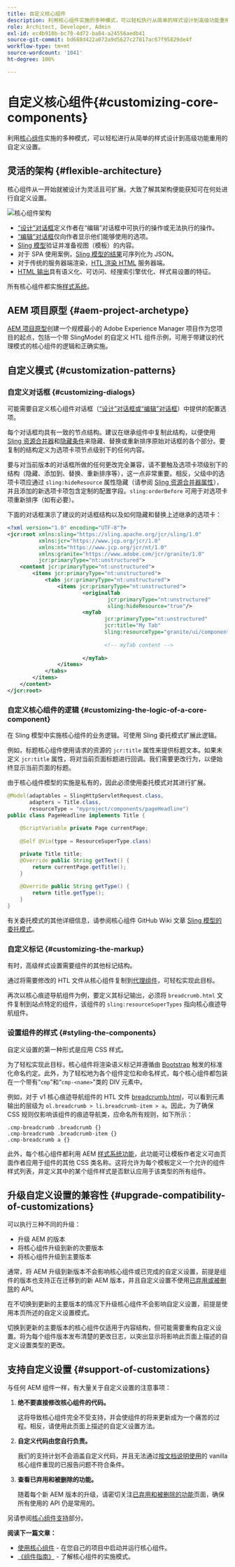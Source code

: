 ```yaml
---
title: 自定义核心组件
description: 利用核心组件实施的多种模式，可以轻松执行从简单的样式设计到高级功能重用在内的自定义设置。
role: Architect, Developer, Admin
exl-id: ec4b918b-bc70-4d72-ba84-a24556aedb41
source-git-commit: bd688d422a072a9d5627c27817ac67f95829de4f
workflow-type: tm+mt
source-wordcount: '1041'
ht-degree: 100%

---
```


# 自定义核心组件{#customizing-core-components}

利用[核心组件](overview.md)实施的多种模式，可以轻松进行从简单的样式设计到高级功能重用的自定义设置。

## 灵活的架构 {#flexible-architecture}

核心组件从一开始就被设计为灵活且可扩展。大致了解其架构便能获知可在何处进行自定义设置。

![核心组件架构](/help/assets/screen_shot_2018-12-07at093742.png)

* [“设计”对话框](/help/get-started/authoring.md#edit-and-design-dialogs)定义作者在“编辑”对话框中可执行的操作或无法执行的操作。
* [“编辑”对话框](/help/get-started/authoring.md#edit-and-design-dialogs)仅向作者显示他们能够使用的选项。
* [Sling 模型](#customizing-the-logic-of-a-core-component)验证并准备视图（模板）的内容。
* 对于 SPA 使用案例，[Sling 模型的结果](#customizing-the-logic-of-a-core-component)可序列化为 JSON。
* 对于传统的服务器端渲染，[HTL 渲染 HTML](#customizing-the-markup) 服务器端。
* [HTML 输出](#customizing-the-markup)具有语义化、可访问、经搜索引擎优化、样式易设置的特征。

所有核心组件都实施[样式系统](#styling-the-components)。

## AEM 项目原型 {#aem-project-archetype}

[AEM 项目原型](/help/developing/archetype/overview.md)创建一个规模最小的 Adobe Experience Manager 项目作为您项目的起点，包括一个带 SlingModel 的自定义 HTL 组件示例，可用于带建议的代理模式的核心组件的逻辑和正确实施。

## 自定义模式 {#customization-patterns}

### 自定义对话框 {#customizing-dialogs}

可能需要自定义核心组件对话框（[“设计”对话框或“编辑”对话框](/help/get-started/authoring.md)）中提供的配置选项。

每个对话框均具有一致的节点结构。建议在继承组件中复制此结构，以便使用 [Sling 资源合并器](https://helpx.adobe.com/cn/experience-manager/6-4/sites/developing/using/sling-resource-merger.html)和[隐藏条件](https://helpx.adobe.com/cn/experience-manager/6-5/sites/developing/using/hide-conditions.html)来隐藏、替换或重新排序原始对话框的各个部分。要复制的结构定义为选项卡项节点级别下的任何内容。

要与对当前版本的对话框所做的任何更改完全兼容，请不要触及选项卡项级别下的结构（隐藏、添加到、替换、重新排序等），这一点非常重要。相反，父级中的选项卡项应通过 `sling:hideResource` 属性隐藏（请参阅 [Sling 资源合并器属性](https://helpx.adobe.com/cn/experience-manager/6-5/sites/developing/using/sling-resource-merger.html)），并且添加的新选项卡项包含定制的配置字段。`sling:orderBefore` 可用于对选项卡项重新排序（如有必要）。

下面的对话框演示了建议的对话框结构以及如何隐藏和替换上述继承的选项卡：

```xml
<?xml version="1.0" encoding="UTF-8"?>
<jcr:root xmlns:sling="https://sling.apache.org/jcr/sling/1.0"
          xmlns:jcr="https://www.jcp.org/jcr/1.0"
          xmlns:nt="https://www.jcp.org/jcr/nt/1.0"
          xmlns:granite="https://www.adobe.com/jcr/granite/1.0"
          jcr:primaryType="nt:unstructured">
    <content jcr:primaryType="nt:unstructured">
        <items jcr:primaryType="nt:unstructured">
            <tabs jcr:primaryType="nt:unstructured">
                <items jcr:primaryType="nt:unstructured">
                        <originalTab
                                jcr:primaryType="nt:unstructured"
                                sling:hideResource="true"/>
                        <myTab
                               jcr:primaryType="nt:unstructured"
                               jcr:title="My Tab"
                               sling:resourceType="granite/ui/components/coral/foundation/container">
                                  
                               <!-- myTab content -->
                                  
                        </myTab>
                </items>
            </tabs>
        </items>
    </content>
</jcr:root>
```

### 自定义核心组件的逻辑 {#customizing-the-logic-of-a-core-component}

在 Sling 模型中实施核心组件的业务逻辑。可使用 Sling 委托模式扩展此逻辑。

例如，标题核心组件使用请求的资源的 `jcr:title` 属性来提供标题文本。如果未定义 `jcr:title` 属性，将对当前页面标题进行回调。我们需要更改行为，以便始终显示当前页面的标题。

由于核心组件模型的实施是私有的，因此必须使用委托模式对其进行扩展。

```java
@Model(adaptables = SlingHttpServletRequest.class,
       adapters = Title.class,
       resourceType = "myproject/components/pageHeadline")
public class PageHeadline implements Title {
    
    @ScriptVariable private Page currentPage;
    
    @Self @Via(type = ResourceSuperType.class)

    private Title title;
    @Override public String getText() {
        return currentPage.getTitle();
    }
    
    @Override public String getType() {
        return title.getType();
    }
}
```

有关委托模式的其他详细信息，请参阅核心组件 GitHub Wiki 文章 [Sling 模型的委托模式](https://github.com/adobe/aem-core-wcm-components/wiki/Delegation-Pattern-for-Sling-Models)。

### 自定义标记 {#customizing-the-markup}

有时，高级样式设置需要组件的其他标记结构。

通过将需要修改的 HTL 文件从核心组件复制到[代理组件](guidelines.md#proxy-component-pattern)，可轻松实现此目标。

再次以核心痕迹导航组件为例，要定义其标记输出，必须将 `breadcrumb.html` 文件复制到站点特定的组件，该组件的 `sling:resourceSuperTypes` 指向核心痕迹导航组件。

### 设置组件的样式 {#styling-the-components}

自定义设置的第一种形式是应用 CSS 样式。

为了轻松实现此目标，核心组件将渲染语义标记并遵循由 [Bootstrap](https://getbootstrap.com/) 触发的标准化命名约定。此外，为了轻松地为各个组件定位和命名样式，每个核心组件都包装在一个带有“`cmp`”和“`cmp-<name>`”类的 DIV 元素中。

例如，对于 v1 核心痕迹导航组件的 HTL 文件 [breadcrumb.html](https://github.com/adobe/aem-core-wcm-components/blob/master/content/src/content/jcr_root/apps/core/wcm/components/breadcrumb/v2/breadcrumb/breadcrumb.html)，可以看到元素输出的层级为 `ol.breadcrumb > li.breadcrumb-item > a`。因此，为了确保 CSS 规则仅影响该组件的痕迹导航类，应命名所有规则，如下所示：

```shell
.cmp-breadcrumb .breadcrumb {}  
.cmp-breadcrumb .breadcrumb-item {}  
.cmp-breadcrumb a {}
```

此外，每个核心组件都利用 AEM [样式系统功能](https://experienceleague.adobe.com/docs/experience-manager-cloud-service/sites/authoring/features/style-system.html)，此功能可让模板作者定义可由页面作者应用于组件的其他 CSS 类名称。这将允许为每个模板定义一个允许的组件样式列表，并定义其中的某个组件样式是否默认应用于该类型的所有组件。

## 升级自定义设置的兼容性 {#upgrade-compatibility-of-customizations}

可以执行三种不同的升级：

* 升级 AEM 的版本
* 将核心组件升级到新的次要版本
* 将核心组件升级到主要版本

通常，将 AEM 升级到新版本不会影响核心组件或已完成的自定义设置，前提是组件的版本也支持正在迁移到的新 AEM 版本，并且自定义设置不使用[已弃用或被删除](https://experienceleague.adobe.com/docs/experience-manager-cloud-service/release-notes/deprecated-removed-features.html)的 API。

在不切换到更新的主要版本的情况下升级核心组件不会影响自定义设置，前提是使用本页所述的自定义设置模式。

切换到更新的主要版本的核心组件仅适用于内容结构，但可能需要重构自定义设置。将为每个组件版本发布清楚的更改日志，以突出显示将影响此页面上描述的自定义设置类型的更改。

## 支持自定义设置 {#support-of-customizations}

与任何 AEM 组件一样，有大量关于自定义设置的注意事项：

1. **绝不要直接修改核心组件的代码。**

   这将导致核心组件完全不受支持，并会使组件的将来更新成为一个痛苦的过程。相反，请使用此页面上描述的自定义设置方法。

1. **自定义代码由您自行负责。**

   我们的支持计划不会涵盖自定义代码，并且无法通过[按文档说明使用](/help/get-started/using.md)的 vanilla 核心组件重现的已报告问题不符合条件。

1. **查看已弃用和被删除的功能。**

   随着每个新 AEM 版本的升级，请密切关注[已弃用和被删除的功能](https://experienceleague.adobe.com/docs/experience-manager-cloud-service/release-notes/deprecated-removed-features.html)页面，确保所有使用的 API 仍是常用的。

另请参阅[核心组件支持](overview.md#core-component-support)部分。

**阅读下一篇文章：**

* [使用核心组件](/help/get-started/using.md) - 在您自己的项目中启动并运行核心组件。
* [《组件指南》](guidelines.md) - 了解核心组件的实施模式。
